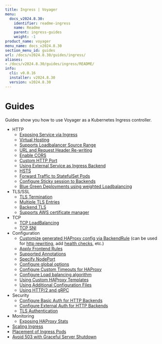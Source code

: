 ```yaml
---
title: Ingress | Voyager
menu:
  docs_v2024.8.30:
    identifier: readme-ingress
    name: Readme
    parent: ingress-guides
    weight: -1
product_name: voyager
menu_name: docs_v2024.8.30
section_menu_id: guides
url: /docs/v2024.8.30/guides/ingress/
aliases:
- /docs/v2024.8.30/guides/ingress/README/
info:
  cli: v0.0.16
  installer: v2024.8.30
  version: v2024.8.30
---
```


# Guides

Guides show you how to use Voyager as a Kubernetes Ingress controller.

- HTTP
  - [Exposing Service via Ingress](/docs/v2024.8.30/guides/ingress/http/single-service)
  - [Virtual Hosting](/docs/v2024.8.30/guides/ingress/http/virtual-hosting)
  - [Supports Loadbalancer Source Range](/docs/v2024.8.30/guides/ingress/http/source-range)
  - [URL and Request Header Re-writing](/docs/v2024.8.30/guides/ingress/http/rewrite-rules)
  - [Enable CORS](/docs/v2024.8.30/guides/ingress/http/cors)
  - [Custom HTTP Port](/docs/v2024.8.30/guides/ingress/http/custom-http-port)
  - [Using External Service as Ingress Backend](/docs/v2024.8.30/guides/ingress/http/external-svc)
  - [HSTS](/docs/v2024.8.30/guides/ingress/http/hsts)
  - [Forward Traffic to StatefulSet Pods](/docs/v2024.8.30/guides/ingress/http/statefulset-pod)
  - [Configure Sticky session to Backends](/docs/v2024.8.30/guides/ingress/http/sticky-session)
  - [Blue Green Deployments using weighted Loadbalancing](/docs/v2024.8.30/guides/ingress/http/blue-green-deployment)
- TLS/SSL
  - [TLS Termination](/docs/v2024.8.30/guides/ingress/tls/overview)
  - [Multiple TLS Entries](/docs/v2024.8.30/guides/ingress/tls/multiple-tls)
  - [Backend TLS](/docs/v2024.8.30/guides/ingress/tls/backend-tls)
  - [Supports AWS certificate manager](/docs/v2024.8.30/guides/ingress/tls/aws-cert-manager)
- TCP
  - [TCP LoadBalancing](/docs/v2024.8.30/guides/ingress/tcp/overview)
  - [TCP SNI](/docs/v2024.8.30/guides/ingress/tcp/tcp-sni)
- Configuration
  - [Customize generated HAProxy config via BackendRule](/docs/v2024.8.30/guides/ingress/configuration/backend-rule) (can be used for [http rewriting](https://www.haproxy.com/doc/aloha/7.0/haproxy/http_rewriting.html), add [health checks](https://www.haproxy.com/doc/aloha/7.0/haproxy/healthchecks.html), etc.)
  - [Apply Frontend Rules](/docs/v2024.8.30/guides/ingress/configuration/frontend-rule)
  - [Supported Annotations](/docs/v2024.8.30/guides/ingress/configuration/annotations)
  - [Specify NodePort](/docs/v2024.8.30/guides/ingress/configuration/node-port)
  - [Configure global options](/docs/v2024.8.30/guides/ingress/configuration/default-options)
  - [Configure Custom Timeouts for HAProxy](/docs/v2024.8.30/guides/ingress/configuration/default-timeouts)
  - [Configure Load balancing algorithm](/docs/v2024.8.30/guides/ingress/configuration/loadbalancing-algorithm)
  - [Using Custom HAProxy Templates](/docs/v2024.8.30/guides/ingress/configuration/custom-templates)
  - [Using Additional Configuration Files](/docs/v2024.8.30/guides/ingress/configuration/config-volumes)
  - [Using HTTP/2 and gRPC](/docs/v2024.8.30/guides/ingress/configuration/http-2)
- Security
  - [Configure Basic Auth for HTTP Backends](/docs/v2024.8.30/guides/ingress/security/basic-auth)
  - [Configure External Auth for HTTP Backends](/docs/v2024.8.30/guides/ingress/security/oauth)
  - [TLS Authentication](/docs/v2024.8.30/guides/ingress/security/tls-auth)
- Monitoring
  - [Exposing HAProxy Stats](/docs/v2024.8.30/guides/ingress/monitoring/haproxy-stats)
- [Scaling Ingress](/docs/v2024.8.30/guides/ingress/scaling)
- [Placement of Ingress Pods](/docs/v2024.8.30/guides/ingress/pod-placement)
- [Avoid 503 with Graceful Server Shutdown](/docs/v2024.8.30/guides/ingress/graceful-reload)